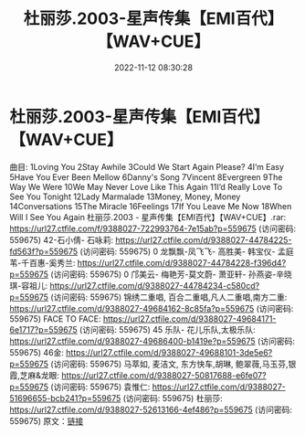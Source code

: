 ﻿---
title: 杜丽莎.2003-星声传集【EMI百代】【WAV+CUE】
date: 2022-11-12 08:30:28
categories: WAV车载音乐、镜像
tags: 华语中文
---
# 杜丽莎.2003-星声传集【EMI百代】【WAV+CUE】

曲目:
1Loving You
2Stay Awhile
3Could We Start Again Please?
4I’m Easy
5Have You Ever Been Mellow
6Danny's Song
7Vincent
8Evergreen
9The Way We Were
10We May Never Love Like This Again
11I’d Really Love To See You Tonight
12Lady Marmalade
13Money, Money, Money
14Conversations
15The Miracle
16Feelings
17If You Leave Me Now
18When Will I See You Again
杜丽莎.2003 - 星声传集【EMI百代】【WAV+CUE】.rar: https://url27.ctfile.com/f/9388027-722993764-7e15ab?p=559675
(访问密码: 559675)
42-石小倩- 石咏莉: https://url27.ctfile.com/d/9388027-44784225-fd563f?p=559675
(访问密码: 559675)
0 龙飘飘-凤飞飞- 高胜美- 韩宝仪- 孟庭苇-千百惠-奚秀兰: https://url27.ctfile.com/d/9388027-44784228-f396d4?p=559675
(访问密码: 559675)
0 邝美云- 梅艳芳-莫文蔚- 萧亚轩- 孙燕姿-辛晓琪-容祖儿: https://url27.ctfile.com/d/9388027-44784234-c580cd?p=559675
(访问密码: 559675)
锦绣二重唱, 百合二重唱,凡人二重唱,南方二重: https://url27.ctfile.com/d/9388027-49684162-8c85fa?p=559675
(访问密码: 559675)
FACE TO FACE: https://url27.ctfile.com/d/9388027-49684171-6e1717?p=559675
(访问密码: 559675)
45 乐队- 花儿乐队,太极乐队: https://url27.ctfile.com/d/9388027-49686400-b1419e?p=559675
(访问密码: 559675)
46金: https://url27.ctfile.com/d/9388027-49688101-3de5e6?p=559675
(访问密码: 559675)
马萃如, 麦洁文, 东方快车,胡琳, 鲍翠薇,马玉芬,银霞,芝麻&龙眼: https://url27.ctfile.com/d/9388027-50817688-e6fe07?p=559675
(访问密码: 559675)
袁惟仁: https://url27.ctfile.com/d/9388027-51696655-bcb241?p=559675
(访问密码: 559675)
杜丽莎: https://url27.ctfile.com/d/9388027-52613166-4ef486?p=559675
(访问密码: 559675)
原文：[链接](https://blog.sina.com.cn/s/blog_1647c7e760103106n.html)